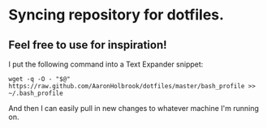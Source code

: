 # Syncing repository for dotfiles.
## Feel free to use for inspiration!

I put the following command into a Text Expander snippet:

`wget -q -O - "$@" https://raw.github.com/AaronHolbrook/dotfiles/master/bash_profile >> ~/.bash_profile`

And then I can easily pull in new changes to whatever machine I'm running on.